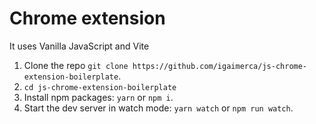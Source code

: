 # Chrome extension

It uses Vanilla JavaScript and Vite

1. Clone the repo `git clone https://github.com/igaimerca/js-chrome-extension-boilerplate`.
2. `cd js-chrome-extension-boilerplate`
3. Install npm packages: `yarn` or `npm i`.
4. Start the dev server in watch mode: `yarn watch` or `npm run watch`.
